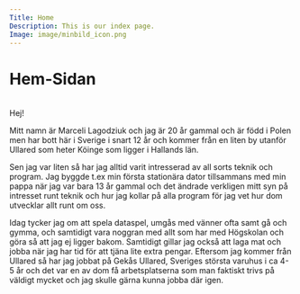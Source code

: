 ```yaml
---
Title: Home
Description: This is our index page.
Image: image/minbild_icon.png
---
```


Hem-Sidan
==========================
<br/>
Hej!

Mitt namn är Marceli Lagodziuk och jag är 20 år gammal och är född i Polen men har bott här i Sverige i snart 12 år och kommer från en liten by utanför
Ullared som heter Köinge som ligger i Hallands län.

Sen jag var liten så har jag alltid varit intresserad av all sorts teknik och program. Jag byggde t.ex min första stationära dator
tillsammans med min pappa när jag var bara 13 år gammal och det ändrade verkligen mitt syn på
intresset runt teknik och hur jag kollar på alla program för jag vet hur dom utvecklar allt runt  om oss.

Idag tycker jag om att spela dataspel, umgås med vänner ofta samt gå och gymma, och samtidigt vara noggran med allt som har med Högskolan
och göra så att jag ej ligger bakom. Samtidigt gillar jag också att laga mat och jobba när jag har tid för att tjäna lite extra pengar.
Eftersom jag kommer från Ullared så har jag jobbat på Gekås Ullared, Sveriges största varuhus i ca 4-5 år och det var en av dom få arbetsplatserna
som man faktiskt trivs på väldigt mycket och jag skulle gärna kunna jobba där igen.
